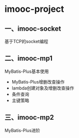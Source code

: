# imooc-project

## 一、imooc-socket
基于TCP的socket编程

## 二、imooc-mp1
MyBatis-Plus基本使用
* MyBatis-Plus增删改查操作
* lambda创建对象及增删改查操作
* 条件查询
* 主键策略

## 三、imooc-mp2
MyBatis-Plus进阶

